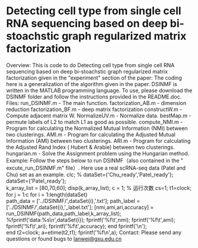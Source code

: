 
Detecting cell type from single cell RNA sequencing based on deep bi-stoachstic graph regularized matrix factorization
===========================================================================================================================
Overview:
This is code to do Detecting cell type from single cell RNA sequencing based on deep bi-stoachstic graph regularized matrix factorization given in the "experiment" section of the paper: 
The coding here is a generalization of the algorithm given in the paper. DSINMF is written in the MATLAB programming language. To use, please download the DSINMF folder and follow the instructions provided in the README.doc.
Files:
run_DSINMF.m - The main function.
factorization_AB.m - dimension reduction
factorization_BF.m - deep matrix factorization
constructW.m - Compute adjacent matrix W.
NormalizeUV.m - Normalize data.
bestMap.m - permute labels of L2 to match L1 as good as possible.
compute_NMI.m - Program for calculating the Normalized Mutual Information (NMI) between two clusterings.
AMI.m - Program for calculating the Adjusted Mutual Information (AMI) between two clusterings.
ARI.m - Program for calculating the Adjusted Rand Index ( Hubert & Arabie) between two clusterings.
hungarian.m - Solve the Assignment problem using the Hungarian method.
Example:
Follow the steps below to run DSINMF（also contained in the " excute_run_DSINMF.m" file）. Here use a real scRNA-seq data (Patel and Chu) set as an example.
clc;
% dataSet={'Chu_ready','Patel_ready'};
dataSet={'Patel_ready'};  
k_array_list = [80,70,60];
disp(k_array_list);
c = 1; % 运行次数
cs=1; 
t1=clock;
for j = 1:c
    for i = 1:length(dataSet)           
            path_data = ['../DSINMF/',dataSet{i},'.txt'];
            path_label = ['../DSINMF/',dataSet{i},'_label.txt'];
            [nmi,ami,ari,accuracy] = run_DSINMF(path_data,path_label,k_array_list);
            %fprintf('data:%s\n',dataSet{i});
            fprintf('%f\t',nmi);
            fprintf('%f\t',ami);
            fprintf('%f\t',ari);
            fprintf('%f\t',accuracy);
    end
    fprintf('\n');  
 end 
t2=clock;
a=etime(t2,t1);
fprintf('%f\n',a);
Contact:
Please send any questions or found bugs to lanwei@gxu.edu.cn 
